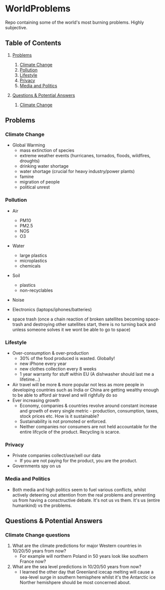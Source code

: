 # WorldProblems

Repo containing some of the world's most burning problems. Highly subjective.

## Table of Contents
1. [Problems](#problems)   
	1. [Climate Change](#climate-change)   
	2. [Pollution](#pollution)   
	3. [Lifestyle](#lifestyle)   
	4. [Privacy](#privacy)   
	5. [Media and Politics](#media-and-politics)   

2. [Questions & Potential Answers](#questions-&-potential-answers)
	1. [Climate Change](#climate-change-questions)

## Problems

### Climate Change

- Global Warming
	- mass extinction of species
	- extreme weather events (hurricanes, tornados, floods, wildfires, droughts)
	- drinking water shortage
	- water shortage (crucial for heavy industry/power plants)
	- famine
	- migration of people
	- political unrest

### Pollution

- Air
	- PM10
	- PM2.5
	- NOS
	- O3
	
- Water
	- large plastics
	- microplastics
	- chemicals
	
- Soil
	- plastics
	- non-recyclables

- Noise
- Electronics (laptops/iphones/batteries)
- space trash (once a chain reaction of broken satellites becoming space-trash and destroying other satellites start, there is no turning back and unless someone solves it we wont be able to go to space)

### Lifestyle

- Over-consumption & over-production
	- 30% of the food produced is wasted. Globally!
	- new iPhone every year
	- new clothes collection every 8 weeks
	- 1 year warranty for stuff within EU (A dishwasher should last me a lifetime...)
- Air travel will be more & more popular not less as more people in developing countries such as India or China are getting wealthy enough to be able to afford air travel and will righfully do so
- Ever increasing growth
	- Economy, companies & countries revolve around constant increase and growth of every single metric - production, consumption, taxes, stock prices etc. How is it sustainable?
	- Sustainability is not promoted or enforced. 
	- Neither companies nor consumers are not held accountable for the entire lifcycle of the product. Recycling is scarce.

### Privacy

- Private companies collect/use/sell our data
	- If you are not paying for the product, you are the product.
- Governments spy on us 

### Media and Politics

- Both media and high politics seem to fuel various conflicts, whilst actively deteering out attention from the real problems and preventing us from having a consctructive debate. It's not us vs them. It's us (entire humankind) vs the problems.

## Questions & Potential Answers

### Climate Change questions

1. What are the climate predictions for major Western countries in 10/20/50 years from now?
	- For example will northern Poland in 50 years look like southern France now? 
2. What are the sea level predictions in 10/20/50 years from now?
	- I learned the other day that Greenland icecap melting will cause a sea-level surge in southern hemisphere whilst it's the Antarctic ice Norther hemishpere should be most concerned about.	 
